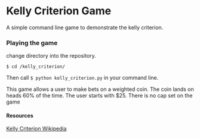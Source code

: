 # Kelly Criterion Game

A simple command line game to demonstrate the kelly criterion.

### Playing the game
change directory into the repository.

`$ cd /kelly_criterion/`

Then call `$ python kelly_criterion.py` in your command line.

This game allows a user to make bets on a weighted coin.
The coin lands on heads 60% of the time.
The user starts with $25.
There is no cap set on the game 

#### Resources
[Kelly Criterion Wikipedia](https://en.wikipedia.org/wiki/Kelly_criterion)
